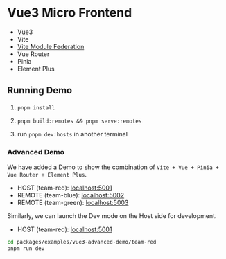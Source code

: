 # Vue3 Micro Frontend

- Vue3
- Vite
- [Vite Module Federation](https://github.com/originjs/vite-plugin-federation)
- Vue Router
- Pinia
- Element Plus

## Running Demo

1. ```pnpm install```

2. ```pnpm build:remotes && pnpm serve:remotes```

3. run ```pnpm dev:hosts``` in another terminal

### Advanced Demo
We have added a Demo to show the combination of `Vite + Vue + Pinia + Vue Router + Element Plus`.

- HOST (team-red): [localhost:5001](http://localhost:5001/)
- REMOTE (team-blue): [localhost:5002](http://localhost:5002/)
- REMOTE (team-green): [localhost:5003](http://localhost:5003/)

Similarly, we can launch the Dev mode on the Host side for development.
- HOST (team-red): [localhost:5001](http://localhost:5001/)
```bash
cd packages/examples/vue3-advanced-demo/team-red
pnpm run dev
```

